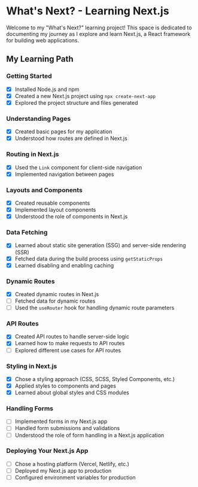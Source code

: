 # What's Next? - Learning Next.js

Welcome to my "What's Next?" learning project! This space is dedicated to documenting my journey as I explore and learn Next.js, a React framework for building web applications.

## My Learning Path

### Getting Started

- [x] Installed Node.js and npm
- [x] Created a new Next.js project using `npx create-next-app`
- [x] Explored the project structure and files generated

### Understanding Pages

- [x] Created basic pages for my application
- [x] Understood how routes are defined in Next.js

### Routing in Next.js

- [x] Used the `Link` component for client-side navigation
- [x] Implemented navigation between pages

### Layouts and Components

- [x] Created reusable components
- [x] Implemented layout components
- [x] Understood the role of components in Next.js

### Data Fetching

- [x] Learned about static site generation (SSG) and server-side rendering (SSR)
- [x] Fetched data during the build process using `getStaticProps`
- [x] Learned disabling and enabling caching

### Dynamic Routes

- [x] Created dynamic routes in Next.js
- [ ] Fetched data for dynamic routes
- [ ] Used the `useRouter` hook for handling dynamic route parameters

### API Routes

- [x] Created API routes to handle server-side logic
- [x] Learned how to make requests to API routes
- [ ] Explored different use cases for API routes

### Styling in Next.js

- [x] Chose a styling approach (CSS, SCSS, Styled Components, etc.)
- [x] Applied styles to components and pages
- [x] Learned about global styles and CSS modules

### Handling Forms

- [ ] Implemented forms in my Next.js app
- [ ] Handled form submissions and validations
- [ ] Understood the role of form handling in a Next.js application

### Deploying Your Next.js App

- [ ] Chose a hosting platform (Vercel, Netlify, etc.)
- [ ] Deployed my Next.js app to production
- [ ] Configured environment variables for production
